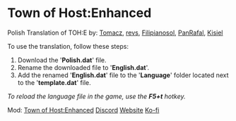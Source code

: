 # Town of Host:Enhanced
Polish Translation of TOH:E by: [Tomacz](https://github.com/Tomacz), [revs](https://github.com/revsx), [Filipianosol](https://github.com/Filipianosol), [PanRafal](https://github.com/PanRafaI), [Kisiel](https://github.com/Kisielek2005)

To use the translation, follow these steps: 
1. Download the '**Polish.dat**' file.
2. Rename the downloaded file to '**English.dat**'.
3. Add the renamed '**English.dat**' file to the '**Language**' folder located next to the '**template.dat**' file.
   
_To reload the language file in the game, use the **F5+t** hotkey._

Mod: [Town of Host:Enhanced](https://github.com/0xDrMoe/TownofHost-Enhanced#town-of-host-enhanced) [Discord](https://discord.com/invite/tohe) [Website](https://tohre.dev) [Ko-fi](https://ko-fi.com/TOHE)
